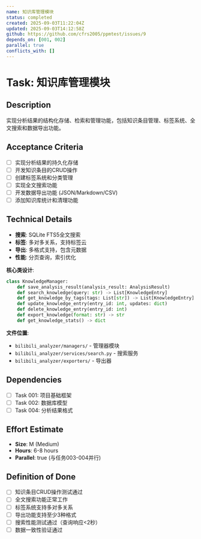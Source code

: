 ```yaml
---
name: 知识库管理模块
status: completed
created: 2025-09-03T11:22:04Z
updated: 2025-09-03T14:12:58Z
github: https://github.com/cfrs2005/ppmtest/issues/9
depends_on: [001, 002]
parallel: true
conflicts_with: []
---
```


# Task: 知识库管理模块

## Description
实现分析结果的结构化存储、检索和管理功能，包括知识条目管理、标签系统、全文搜索和数据导出功能。

## Acceptance Criteria
- [ ] 实现分析结果的持久化存储
- [ ] 开发知识条目的CRUD操作
- [ ] 创建标签系统和分类管理
- [ ] 实现全文搜索功能
- [ ] 开发数据导出功能 (JSON/Markdown/CSV)
- [ ] 添加知识库统计和清理功能

## Technical Details
- **搜索**: SQLite FTS5全文搜索
- **标签**: 多对多关系，支持标签云
- **导出**: 多格式支持，包含元数据
- **性能**: 分页查询，索引优化

**核心类设计**:
```python
class KnowledgeManager:
    def save_analysis_result(analysis_result: AnalysisResult)
    def search_knowledge(query: str) -> List[KnowledgeEntry]
    def get_knowledge_by_tags(tags: List[str]) -> List[KnowledgeEntry]
    def update_knowledge_entry(entry_id: int, updates: dict)
    def delete_knowledge_entry(entry_id: int)
    def export_knowledge(format: str) -> str
    def get_knowledge_stats() -> dict
```

**文件位置**:
- `bilibili_analyzer/managers/` - 管理器模块
- `bilibili_analyzer/services/search.py` - 搜索服务
- `bilibili_analyzer/exporters/` - 导出器

## Dependencies
- [ ] Task 001: 项目基础框架
- [ ] Task 002: 数据库模型
- [ ] Task 004: 分析结果格式

## Effort Estimate
- **Size**: M (Medium)
- **Hours**: 6-8 hours
- **Parallel**: true (与任务003-004并行)

## Definition of Done
- [ ] 知识条目CRUD操作测试通过
- [ ] 全文搜索功能正常工作
- [ ] 标签系统支持多对多关系
- [ ] 导出功能支持至少3种格式
- [ ] 搜索性能测试通过（查询响应<2秒）
- [ ] 数据一致性验证通过
